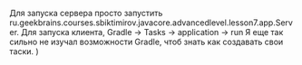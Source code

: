 Для запуска сервера просто запустить ru.geekbrains.courses.sbiktimirov.javacore.advancedlevel.lesson7.app.Server.
Для запуска клиента, Gradle -> Tasks -> application -> run
Я еще так сильно не изучал возможности Gradle, чтоб знать как создавать свои таски. )